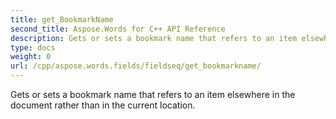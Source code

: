 ```yaml
---
title: get_BookmarkName
second_title: Aspose.Words for C++ API Reference
description: Gets or sets a bookmark name that refers to an item elsewhere in the document rather than in the current location. 
type: docs
weight: 0
url: /cpp/aspose.words.fields/fieldseq/get_bookmarkname/
---
```


Gets or sets a bookmark name that refers to an item elsewhere in the document rather than in the current location. 

